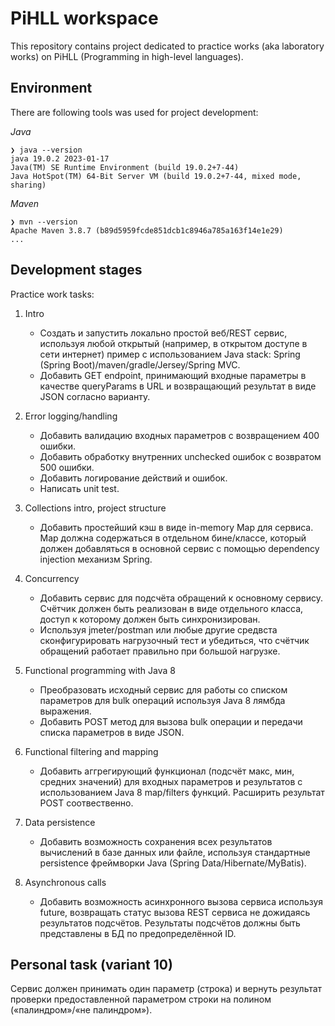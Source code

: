 # PiHLL workspace

This repository contains project dedicated to practice works
(aka laboratory works) on PiHLL (Programming in high-level languages).

## Environment

There are following tools was used for project development:

_Java_
```
❯ java --version
java 19.0.2 2023-01-17
Java(TM) SE Runtime Environment (build 19.0.2+7-44)
Java HotSpot(TM) 64-Bit Server VM (build 19.0.2+7-44, mixed mode, sharing)
```

_Maven_
```
❯ mvn --version
Apache Maven 3.8.7 (b89d5959fcde851dcb1c8946a785a163f14e1e29)
...
```

## Development stages

Practice work tasks:

1. Intro
    - Создать и запустить локально простой веб/REST сервис, используя любой открытый (например, в открытом доступе в сети  интернет) пример с использованием Java stack: Spring (Spring Boot)/maven/gradle/Jersey/Spring MVC.
    - Добавить GET endpoint, принимающий входные параметры в качестве queryParams в URL и возвращающий результат в виде JSON согласно варианту.

2. Error logging/handling
    - Добавить валидацию входных параметров с возвращением 400 ошибки.
    - Добавить обработку внутренних unchecked ошибок с возвратом 500 ошибки.
    - Добавить логирование действий и ошибок.
    - Написать unit test.

3. Collections intro, project structure
    - Добавить простейший кэш в виде in-memory Map для сервиса. Map должна содержаться в отдельном бине/классе, который должен добавляться в основной сервис с помощью dependency injection механизм Spring.

4. Concurrency
    - Добавить сервис для подсчёта обращений к основному сервису. Счётчик должен быть реализован в виде отдельного класса, доступ к которому должен быть синхронизирован.
    - Используя jmeter/postman или любые другие средвста сконфигурировать нагрузочный тест и убедиться, что счётчик обращений работает правильно при большой нагрузке.

5. Functional programming with Java 8
    - Преобразовать исходный сервис для работы со списком параметров для bulk операций используя Java 8 лямбда выражения.
    - Добавить POST метод для вызова bulk операции и передачи списка параметров в виде JSON.

6. Functional filtering and mapping
    - Добавить аггрегирующий функционал (подсчёт макс, мин, средних значений) для входных параметров и результатов с использованием Java 8 map/filters функций. Расширить результат POST соотвественно.

7. Data persistence
    - Добавить возможность сохранения всех результатов вычислений в базе данных или файле, используя стандартные persistence фреймворки Java (Spring Data/Hibernate/MyBatis).

8. Asynchronous calls
    - Добавить возможность асинхронного вызова сервиса используя future, возвращать статус вызова REST сервиса не дожидаясь результатов подсчётов. Результаты подсчётов должны быть представлены в БД по предопределённой ID.

## Personal task (variant 10)

Сервис должен принимать один параметр (строка) и вернуть результат проверки предоставленной параметром строки на полином («палиндром»/«не палиндром»).
